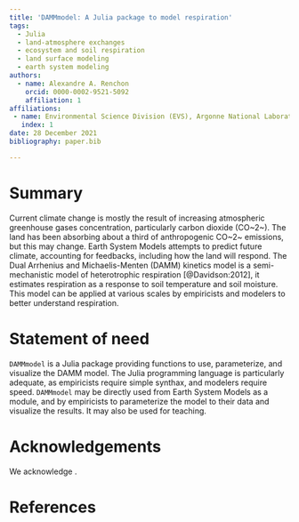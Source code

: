 ```yaml
---
title: 'DAMMmodel: A Julia package to model respiration'
tags:
  - Julia
  - land-atmosphere exchanges
  - ecosystem and soil respiration
  - land surface modeling
  - earth system modeling
authors:
  - name: Alexandre A. Renchon
    orcid: 0000-0002-9521-5092
    affiliation: 1
affiliations:
 - name: Environmental Science Division (EVS), Argonne National Laboratory, Lemont, IL, USA
   index: 1
date: 28 December 2021
bibliography: paper.bib

---
```


# Summary

Current climate change is mostly the result of increasing atmospheric greenhouse
gases concentration, particularly carbon dioxide (CO~2~). The land has
been absorbing about a third of anthropogenic CO~2~ emissions, but this may change.
Earth System Models attempts to predict future climate, accounting for feedbacks, 
including how the land will respond. The Dual Arrhenius and Michaelis-Menten
(DAMM) kinetics model is a semi-mechanistic model of heterotrophic respiration 
[@Davidson:2012], it estimates respiration as a response to soil temperature and
soil moisture. This model can be applied at various scales by empiricists and modelers
to better understand respiration. 

# Statement of need

`DAMMmodel` is a Julia package providing functions to use, parameterize, and visualize
the DAMM model. The Julia programming language is particularly adequate, as empiricists
require simple synthax, and modelers require speed. `DAMMmodel` may be directly used
from Earth System Models as a module, and by empiricists to parameterize the model to
their data and visualize the results. It may also be used for teaching. 

# Acknowledgements

We acknowledge .

# References
